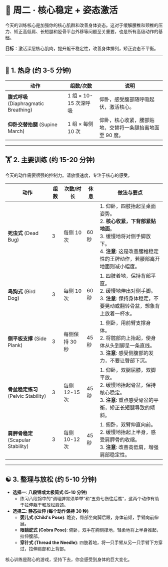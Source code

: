 # 🧘 周二 · 核心稳定 + 姿态激活

今天的训练核心是加强你的核心肌群和改善身体姿态。这对于缓解腰椎和颈椎的压力、矫正高低肩、长短腿和胫骨平台外移等问题至关重要，也是所有高级动作的基础。

**目标**：激活深层核心肌肉，提升躯干稳定性，改善身体排列，矫正姿态不平衡。

---

## 🧘 1. 热身 (约 3-5 分钟)

| 动作                                | 组数/次数          | 说明                                                               |
| ----------------------------------- | ------------------ | ------------------------------------------------------------------ |
| **腹式呼吸** (Diaphragmatic Breathing) | 1 组 × 10-15 次深呼吸 | 仰卧，感受腹部随呼吸起伏，激活核心。                               |
| **仰卧交替抬腿** (Supine March)      | 1 组 × 每侧 10 次   | 仰卧，核心收紧，腰部贴地，交替将一条腿抬离地面至 90 度。         |

---

## 🏋️ 2. 主要训练 (约 15-20 分钟)

今天的动作需要很强的控制力。请放慢速度，专注于核心的感受。

| 动作                      | 组数 | 次数/时长          | 休息 | 做法与要点                                                                                                                                                         |
| ------------------------- | ---- | ------------------ | ---- | ------------------------------------------------------------------------------------------------------------------------------------------------------------------ |
| **死虫式** (Dead Bug)     | 3    | 每侧 10 次         | 60秒 | 1. 仰卧，四肢抬起呈桌面姿势。<br>2. **核心收紧，下背部紧贴地面**。<br>3. 缓慢地将对侧手脚放下。<br>4. **注意**: 这是改善腰椎稳定性的王牌动作，若腰部离开地面则减小幅度。 |
| **鸟狗式** (Bird Dog)     | 3    | 每侧 10 次         | 60秒 | 1. 四肢着地，保持背部平直。<br>2. 缓慢地伸出对侧手脚。<br>3. **注意**: 保持身体稳定，不要晃动或翻转骨盆，想象背上放着一杯水。                                       |
| **侧平板支撑** (Side Plank) | 3    | 每侧保持 30 秒     | 45秒 | 1. 侧卧，用前臂支撑身体。<br>2. 将髋部向上抬起，使身体从头到脚呈一条直线。<br>3. **注意**: 感受侧腹部的发力，不要让臀部下沉。                                         |
| **骨盆稳定练习** (Pelvic Stability) | 3    | 每侧 12-15 次      | 45秒 | 1. 仰卧，双腿屈膝，双脚平放。<br>2. 缓慢地抬起骨盆，保持核心稳定。<br>3. **注意**: 重点感受骨盆的平衡，矫正长短腿导致的倾斜。                                       |
| **肩胛骨稳定** (Scapular Stability) | 3    | 每侧 10-12 次      | 45秒 | 1. 俯卧，双臂伸直向前。<br>2. 缓慢地抬起上半身，感受肩胛骨的收缩。<br>3. **注意**: 改善高低肩，增强肩部稳定性。                                                     |

---

## ☯️ 3. 整理与放松 (约 5-10 分钟)

- **选择一**: **八段锦或太极简式 (5-10 分钟)**
  - 练习八段锦中的“调理脾胃须单举”和“五劳七伤往后瞧”，这两个动作有助于拉伸躯干和放松肩颈。
- **选择二**: **静态拉伸 (每个动作保持 30 秒)**
  - **婴儿式 (Child's Pose)**: 跪姿，臀部坐向脚后跟，身体前倾，手臂向前伸展。
  - **眼镜蛇式 (Cobra Pose)**: 俯卧，双手在胸侧撑地，轻柔地将上半身推起，拉伸腹部。
  - **穿针式 (Thread the Needle)**: 四肢着地，将一只手臂从另一只手臂下方穿过，拉伸肩部和上背部。

核心训练是耐心的游戏，坚持下去，你会感受到身体的巨大变化。 
